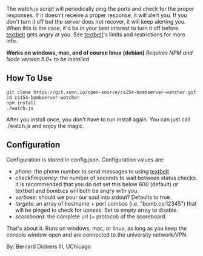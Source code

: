 The watch.js script will periodically ping the ports and check for the proper responses. If it doesn't receive a proper response, it will alert you. If you don't turn it off but the server does not recover, it will keep alerting you. When this is the case, it'd be in your best interest to turn it off before [textbelt](http://textbelt.com/) gets angry at you. See [textbelt](http://textbelt.com/)'s limits and restrictions for more info.

**Works on windows, mac, and of course linux (debian)**
*Requires NPM and Node version 5.0+ to be installed*

## How To Use

```
git clone https://git.xunn.io/open-source/cs154-bombserver-watcher.git
cd cs154-bombserver-watcher
npm install
./watch.js
```

After you install once, you don't have to run install again. You can just call ./watch.js and enjoy the magic.

## Configuration

Configuration is stored in config.json. Configuration values are:

  *  *phone*: the phone number to send messages to using [textbelt](http://textbelt.com/)
  *  *checkFrequency*: the number of seconds to wait between status checks. It is recommended that you do not set this below 600 (default) or textbelt and bomb.cs will both be angry with you.
  *  *verbose*: should we pour our soul into stdout? Defaults to true.
  *  *targets*: an array of hostname + port combos (i.e. "bomb.cs:12345") that will be pinged to check for upness. Set to empty array to disable.
  *  *scoreboard*: the complete url (+ protocol) of the scoreboard.

That's about it. Runs on windows, mac, or linux, as long as you keep the console window open and are connected to the university network/VPN.

By: Bernard Dickens III, UChicago
